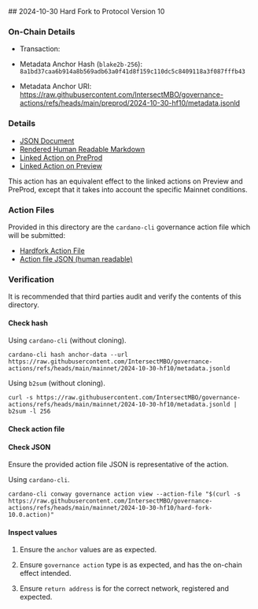 ## 2024-10-30 Hard Fork to Protocol Version 10

### On-Chain Details

- Transaction:

- Metadata Anchor Hash (`blake2b-256`): `8a1bd37caa6b914a8b569adb63a0f41d8f159c110dc5c8409118a3f087fffb43`
- Metadata Anchor URI: <https://raw.githubusercontent.com/IntersectMBO/governance-actions/refs/heads/main/preprod/2024-10-30-hf10/metadata.jsonld>

### Details

- [JSON Document](./metadata.jsonld)
- [Rendered Human Readable Markdown](./metadata.jsonld.md)
- [Linked Action on PreProd](../../preprod/2024-10-30-hf10/README.md)
- [Linked Action on Preview](../../preview/2024-10-30-hf10/README.md)

This action has an equivalent effect to the linked actions on Preview and PreProd, except that it takes into account the specific Mainnet conditions.

### Action Files

Provided in this directory are the `cardano-cli` governance action file which will be submitted:

- [Hardfork Action File](./hard-fork-10.0.action)
- [Action file JSON (human readable)](./hard-fork-10.0.action.json)

### Verification

It is recommended that third parties audit and verify the contents of this directory.

#### Check hash

Using `cardano-cli` (without cloning).

```shell
cardano-cli hash anchor-data --url https://raw.githubusercontent.com/IntersectMBO/governance-actions/refs/heads/main/mainnet/2024-10-30-hf10/metadata.jsonld
```

Using `b2sum` (without cloning).

```shell
curl -s https://raw.githubusercontent.com/IntersectMBO/governance-actions/refs/heads/main/mainnet/2024-10-30-hf10/metadata.jsonld | b2sum -l 256
```

#### Check action file

#### Check JSON

Ensure the provided action file JSON is representative of the action.

Using `cardano-cli`.

```shell
cardano-cli conway governance action view --action-file "$(curl -s https://raw.githubusercontent.com/IntersectMBO/governance-actions/refs/heads/main/mainnet/2024-10-30-hf10/hard-fork-10.0.action)"
```

#### Inspect values

1. Ensure the `anchor` values are as expected.

2. Ensure `governance action` type is as expected, and has the on-chain effect intended.

3. Ensure `return address` is for the correct network, registered and expected.
